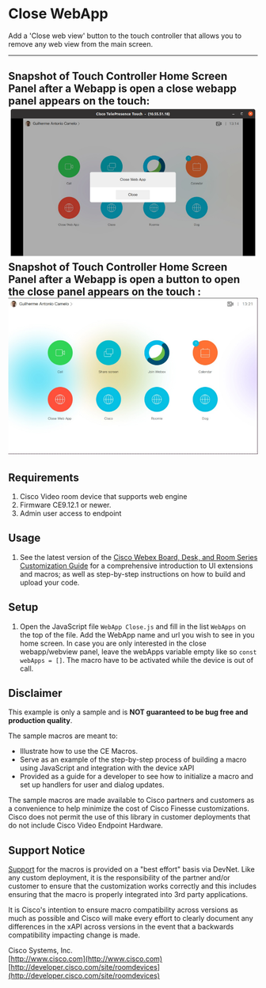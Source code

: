 # Close WebApp
Add a 'Close web view' button to the touch controller that allows you to remove any web view from the main screen.

---
Snapshot of Touch Controller Home Screen Panel after a Webapp is open a close webapp panel appears on the touch:
![Sample In-Room Control Screenshot](CloseWebAppPanel.png)
Snapshot of Touch Controller Home Screen Panel after a Webapp is open a button to open the close panel appears on the touch :
![Sample In-Room Control Screenshot](CloseWebAppHomeScreen.png)
---


## Requirements
1. Cisco Video room device that supports web engine
2. Firmware CE9.12.1 or newer.
4. Admin user access to endpoint

## Usage
1.  See the latest version of the [Cisco Webex Board, Desk, and Room Series Customization Guide](https://www.cisco.com/c/en/us/support/collaboration-endpoints/spark-room-kit-series/products-installation-and-configuration-guides-list.html)    for a comprehensive introduction to UI extensions and macros; as well as step-by-step instructions on how to build and upload your code.


## Setup

1. Open the JavaScript file `WebApp Close.js` and fill in the list `WebApps` on the top of the file. Add the WebApp name and url you wish to see in you home screen. In case you are only interested in the close webapp/webview panel, leave the webApps variable empty like so  `const webApps = []`. The macro have to be activated while the device is out of call.


## Disclaimer
This example is only a sample and is **NOT guaranteed to be bug free and production quality**.

The sample macros are meant to:
- Illustrate how to use the CE Macros.
- Serve as an example of the step-by-step process of building a macro using JavaScript and integration with the device xAPI
- Provided as a guide for a developer to see how to initialize a macro and set up handlers for user and dialog updates.

The sample macros are made available to Cisco partners and customers as a convenience to help minimize the cost of Cisco Finesse customizations. Cisco does not permit the use of this library in customer deployments that do not include Cisco Video Endpoint Hardware.

## Support Notice
[Support](http://developer.cisco.com/site/devnet/support) for the macros is provided on a "best effort" basis via DevNet. Like any custom deployment, it is the responsibility of the partner and/or customer to ensure that the customization works correctly and this includes ensuring that the macro is properly integrated into 3rd party applications.

It is Cisco's intention to ensure macro compatibility across versions as much as possible and Cisco will make every effort to clearly document any differences in the xAPI across versions in the event that a backwards compatibility impacting change is made.

Cisco Systems, Inc.<br>
[http://www.cisco.com](http://www.cisco.com)<br>
[http://developer.cisco.com/site/roomdevices](http://developer.cisco.com/site/roomdevices)
